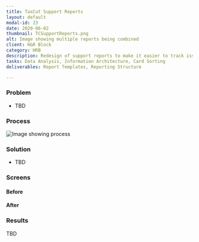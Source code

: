 ```yaml
---
title: TaxCut Support Reports
layout: default
modal-id: 23
date: 2020-06-02
thumbnail: TCSupportReports.png
alt: Image showing multiple reports being combined
client: H&R Block
category: HRB
description: Redesign of support reports to make it easier to track issues, find new user requirements, and evaluate implemented designs.
tasks: Data Analysis, Information Architecture, Card Sorting
deliverables: Report Templates, Reporting Structure

---
```

### Problem
* TBD

### Process
![Image showing process ](./img/portfolio/TBD)
### Solution
* TBD

### Screens
#### Before
#### After


### Results
TBD
